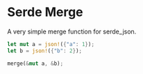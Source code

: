 # Serde Merge

A very simple merge function for serde_json.

```rust 
let mut a = json!({"a": 1});
let b = json!({"b": 2});

merge(&mut a, &b);
```
